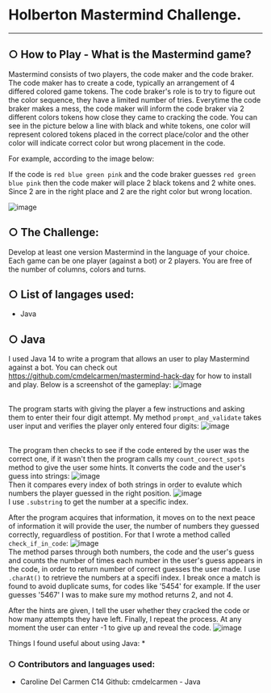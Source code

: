 # Holberton Mastermind Challenge.
---------------------------------

## ○ How to Play - What is the Mastermind game?
Mastermind consists of two players, the code maker and the code braker. The code maker has to create a code, typically an
arrangement of 4 differed colored game tokens. The code braker's role is to try to figure out the color sequence, they have
a limited number of tries. Everytime the code braker makes a mess, the code maker will inform the code braker via 2 different
colors tokens how close they came to cracking the code. You can see in the picture below a line with black and white tokens,
one color will represent colored tokens placed in the correct place/color and the other color will indicate correct color but
wrong placement in the code.

For example, according to the image below:

If the code is ```red blue green pink``` and the code braker guesses ``red green blue pink`` then the code maker will place 2 black
tokens and 2 white ones. Since 2 are in the right place and 2 are the right color but wrong location.

![image](https://user-images.githubusercontent.com/77739870/133868031-8ac78ef4-7a4a-4f59-b66c-1866cfc1d4f0.png)  

## ○ The Challenge:
Develop at least one version Mastermind in the language of your choice. Each game can be one player (against a bot) or 2 players.
You are free of the number of columns, colors and turns.

## ○ List of langages used:
* Java

## ○ Java
I used Java 14 to write a program that allows an user to play Mastermind against a bot.
You can check out https://github.com/cmdelcarmen/mastermind-hack-day for how to install and play.
Below is a screenshot of the gameplay:
![image](https://user-images.githubusercontent.com/77739870/133868800-8c5a6928-ca98-4650-b176-4981d76f3d69.png)  
<br>

The program starts with giving the player a few instructions and asking them to enter their four digit attempt.
My method ``prompt_and_validate`` takes user input and verifies the player only entered four digits:
![image](https://user-images.githubusercontent.com/77739870/133868877-86f66d56-7f2e-4e5d-a496-3e085d9390d8.png)  
<br>

The program then checks to see if the code entered by the user was the correct one, if it wasn't then the program
calls my ``count_coorect_spots`` method to give the user some hints. It converts the code and the user's guess into
strings:
![image](https://user-images.githubusercontent.com/77739870/133869083-e2d6f010-1f0d-49ec-8969-49eba60b32a6.png)  
Then it compares every index of both strings in order to evalute which numbers the player guessed in the right position.
![image](https://user-images.githubusercontent.com/77739870/133869110-952b9936-24ca-45a4-9ee3-dc3dde695ed5.png)  
I use ``.substring`` to get the number at a specific index.

After the program acquires that information, it moves on to the next peace of information it will provide the user, the
number of numbers they guessed correctly, reguardless of postition. For that I wrote a method called ``check_if_in_code``:
![image](https://user-images.githubusercontent.com/77739870/133869208-743c98ca-56aa-484f-9e2c-50d1839ced1e.png)  
The method parses through both numbers, the code and the user's guess and counts the number of times each number in the
user's guess appears in the code, in order to return number of correct guesses the user made. I use ``.charAt()`` to retrieve the numbers at a specifi index. I break once a match is found to avoid duplicate sums, for codes like '5454' for example. If the user guesses '5467' I was to make sure my mothod returns 2, and not 4.

After the hints are given, I tell the user whether they cracked the code or how many attempts they have left. Finally, I repeat the process. At any moment the user can enter -1 to give up and reveal the code. 
![image](https://user-images.githubusercontent.com/77739870/133869370-ab86c456-d3a6-4cee-9960-cc0da6826c6c.png)    


Things I found useful about using Java:
*

### ○ Contributors and languages used:
* Caroline Del Carmen C14 Github: cmdelcarmen - Java
